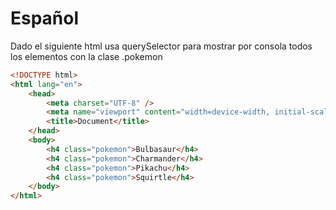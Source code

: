 # Español

Dado el siguiente html usa querySelector para mostrar por consola todos los elementos con la clase .pokemon

```html
<!DOCTYPE html>
<html lang="en">
    <head>
        <meta charset="UTF-8" />
        <meta name="viewport" content="width=device-width, initial-scale=1.0" />
        <title>Document</title>
    </head>
    <body>
        <h4 class="pokemon">Bulbasaur</h4>
        <h4 class="pokemon">Charmander</h4>
        <h4 class="pokemon">Pikachu</h4>
        <h4 class="pokemon">Squirtle</h4>
    </body>
</html>
```
